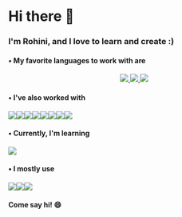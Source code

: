   # Hi there 👋

  ### I'm Rohini, and I love to learn and create :)
  
  #### • My favorite languages to work with are
  <p align="center"> 
      <a href="#"> <img src = "https://img.shields.io/badge/Python-14354C?style=for-the-badge&logo=python&logoColor=white"> </a> 
      <a href="#"> <img src = "https://img.shields.io/badge/R-276DC3?style=for-the-badge&logo=r&logoColor=white"> </a>
      <a href="#"> <img src = "https://img.shields.io/badge/Shell_Script-121011?style=for-the-badge&logo=gnu-bash&logoColor=white"> </a>
  </p>
 	
  #### • I've also worked with
  ![](https://img.shields.io/badge/MySQL-005C84?style=for-the-badge&logo=mysql&logoColor=white)![](https://img.shields.io/badge/C-00599C?style=for-the-badge&logo=c&logoColor=white)![](https://img.shields.io/badge/C%2B%2B-00599C?style=for-the-badge&logo=c%2B%2B&logoColor=white)![](https://img.shields.io/badge/Java-ED8B00?style=for-the-badge&logo=java&logoColor=white)![](https://img.shields.io/badge/HTML5-E34F26?style=for-the-badge&logo=html5&logoColor=white)![](https://img.shields.io/badge/CSS3-1572B6?style=for-the-badge&logo=css3&logoColor=white)![](https://img.shields.io/badge/JavaScript-F7DF1E?style=for-the-badge&logo=javascript&logoColor=black)![](https://img.shields.io/badge/Bootstrap-563D7C?style=for-the-badge&logo=bootstrap&logoColor=white)
  
  #### • Currently, I'm learning
  ![](https://img.shields.io/badge/TensorFlow-FF6F00?style=for-the-badge&logo=tensorflow&logoColor=white)
  
  
  #### • I mostly use
  ![](https://img.shields.io/badge/Colab-F9AB00?style=for-the-badge&logo=googlecolab&color=525252)![](https://img.shields.io/badge/Visual_Studio_Code-0078D4?style=for-the-badge&logo=visual%20studio%20code&logoColor=white)![](https://img.shields.io/badge/RStudio-75AADB?style=for-the-badge&logo=RStudio&logoColor=white)
  
  #### Come say hi! 😄

<!-- **rohinidas18/rohinidas18** is a ✨ _special_ ✨ repository because its `README.md` (this file) appears on your GitHub profile.-->
